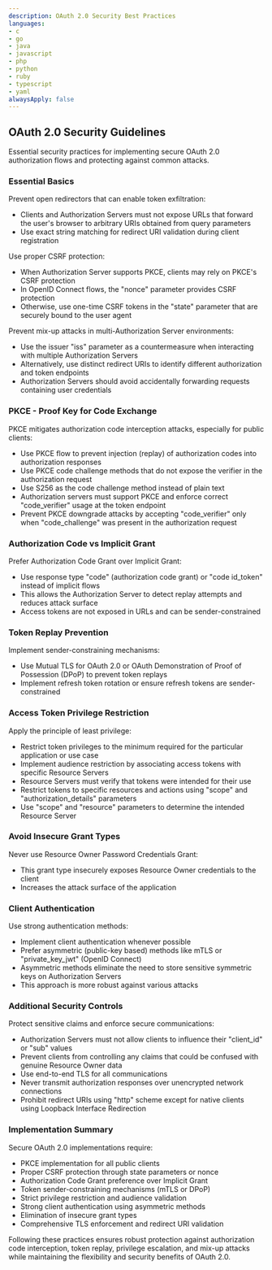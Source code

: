 ```yaml
---
description: OAuth 2.0 Security Best Practices
languages:
- c
- go
- java
- javascript
- php
- python
- ruby
- typescript
- yaml
alwaysApply: false
---
```


## OAuth 2.0 Security Guidelines

Essential security practices for implementing secure OAuth 2.0 authorization flows and protecting against common attacks.

### Essential Basics

Prevent open redirectors that can enable token exfiltration:
- Clients and Authorization Servers must not expose URLs that forward the user's browser to arbitrary URIs obtained from query parameters
- Use exact string matching for redirect URI validation during client registration

Use proper CSRF protection:
- When Authorization Server supports PKCE, clients may rely on PKCE's CSRF protection
- In OpenID Connect flows, the "nonce" parameter provides CSRF protection
- Otherwise, use one-time CSRF tokens in the "state" parameter that are securely bound to the user agent

Prevent mix-up attacks in multi-Authorization Server environments:
- Use the issuer "iss" parameter as a countermeasure when interacting with multiple Authorization Servers
- Alternatively, use distinct redirect URIs to identify different authorization and token endpoints
- Authorization Servers should avoid accidentally forwarding requests containing user credentials

### PKCE - Proof Key for Code Exchange

PKCE mitigates authorization code interception attacks, especially for public clients:

- Use PKCE flow to prevent injection (replay) of authorization codes into authorization responses
- Use PKCE code challenge methods that do not expose the verifier in the authorization request
- Use S256 as the code challenge method instead of plain text
- Authorization servers must support PKCE and enforce correct "code_verifier" usage at the token endpoint
- Prevent PKCE downgrade attacks by accepting "code_verifier" only when "code_challenge" was present in the authorization request

### Authorization Code vs Implicit Grant

Prefer Authorization Code Grant over Implicit Grant:
- Use response type "code" (authorization code grant) or "code id_token" instead of implicit flows
- This allows the Authorization Server to detect replay attempts and reduces attack surface
- Access tokens are not exposed in URLs and can be sender-constrained

### Token Replay Prevention

Implement sender-constraining mechanisms:
- Use Mutual TLS for OAuth 2.0 or OAuth Demonstration of Proof of Possession (DPoP) to prevent token replays
- Implement refresh token rotation or ensure refresh tokens are sender-constrained

### Access Token Privilege Restriction

Apply the principle of least privilege:
- Restrict token privileges to the minimum required for the particular application or use case
- Implement audience restriction by associating access tokens with specific Resource Servers
- Resource Servers must verify that tokens were intended for their use
- Restrict tokens to specific resources and actions using "scope" and "authorization_details" parameters
- Use "scope" and "resource" parameters to determine the intended Resource Server

### Avoid Insecure Grant Types

Never use Resource Owner Password Credentials Grant:
- This grant type insecurely exposes Resource Owner credentials to the client
- Increases the attack surface of the application

### Client Authentication

Use strong authentication methods:
- Implement client authentication whenever possible
- Prefer asymmetric (public-key based) methods like mTLS or "private_key_jwt" (OpenID Connect)
- Asymmetric methods eliminate the need to store sensitive symmetric keys on Authorization Servers
- This approach is more robust against various attacks

### Additional Security Controls

Protect sensitive claims and enforce secure communications:
- Authorization Servers must not allow clients to influence their "client_id" or "sub" values
- Prevent clients from controlling any claims that could be confused with genuine Resource Owner data
- Use end-to-end TLS for all communications
- Never transmit authorization responses over unencrypted network connections
- Prohibit redirect URIs using "http" scheme except for native clients using Loopback Interface Redirection

### Implementation Summary

Secure OAuth 2.0 implementations require:
- PKCE implementation for all public clients
- Proper CSRF protection through state parameters or nonce
- Authorization Code Grant preference over Implicit Grant
- Token sender-constraining mechanisms (mTLS or DPoP)
- Strict privilege restriction and audience validation
- Strong client authentication using asymmetric methods
- Elimination of insecure grant types
- Comprehensive TLS enforcement and redirect URI validation

Following these practices ensures robust protection against authorization code interception, token replay, privilege escalation, and mix-up attacks while maintaining the flexibility and security benefits of OAuth 2.0.